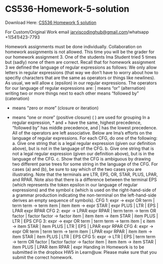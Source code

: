# CS536-Homework-5-solution

Download Here: [CS536 Homework 5 solution](https://jarviscodinghub.com/assignment/cs536-homework-5-solution/)

For Custom/Original Work email jarviscodinghub@gmail.com/whatsapp +1(541)423-7793

Homework assignments must be done individually. Collaboration on homework assignments is not allowed.
This time you will be the grader for our homework assignment 3. One of the students Ima Student tried 5
times but (sadly) none of them are correct. Recall that for homework assignment 3 we defined the language of
regular expressions as follows:
We only allow letters in regular expressions (that way we don’t have to worry about how to specifiy
characters that are the same as operators or things like newlines). As usual, we will allow ε (epsilon) in our
regular expressions. The operators for our language of regular expressions are:
| means “or” (alternation)
writing two or more things next to each other means “followed by” (catenation)
* means “zero or more” (closure or iteration)
+ means “one or more” (positive closure)
( ) are used for grouping
In a regular expression, * and + have the same, highest precedence, “followed by” has middle precedence, and
| has the lowest precedence. All of the operators are left associative.
Below are Ima’s efforts on the language of regular expressions. For each CFG, do one of the following:
a. Give one string that is a legal regular expression (given our definition above), but is not in the language
of the CFG.
b. Give one string that is not a legal regular expression (given our definition above), but is in the language
of the CFG.
c. Show that the CFG is ambiguous by drawing two different parse trees for some string in the language
of the CFG.
For cases (a) and (b), be sure to say which of the two cases you are illustrating.
Note that the terminals are LTR, EPS, OR, STAR, PLUS, LPAR, and RPAR. Note also that there is a difference
between the terminal EPS (which represents the token epsilon in our language of regular expressions) and the
symbol ε (which is used on the right-hand-side of a grammar production indicating the non-terminal on the
left-hand-side derives an empty sequence of symbols).
CFG 1:
expr → expr OR term | term
term → term item | item
item → expr STAR | expr PLUS | LTR | EPS | LPAR expr RPAR
CFG 2:
expr → LPAR expr RPAR | term
term → term OR factor | factor
factor → factor item | item
item → item STAR | item PLUS | LTR | EPS
CFG 3:
expr → expr OR term | term
term → term item | ε
item → item STAR | item PLUS | LTR | EPS | LPAR expr RPAR
CFG 4:
expr → expr OR term | term
term → term item | LPAR expr RPAR | item
item → item STAR | item PLUS | LTR | EPS
CFG 5:
expr → LTR | EPS | term
term → term OR factor | factor
factor → factor item | item
item → item STAR | item PLUS | LPAR item RPAR | expr
Handing in
Homework is to be submitted in the dropbox HW5 in Learn@uw. Please make sure that you submit the
correct homework.

